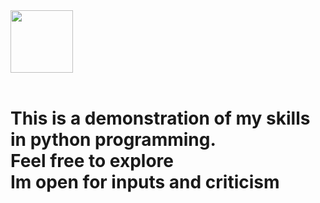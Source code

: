 <div><img src="https://user-images.githubusercontent.com/74038190/212257472-08e52665-c503-4bd9-aa20-f5a4dae769b5.gif" width="100"></div><br>
<h1>This is a demonstration of my skills in python programming.<br>Feel free to explore<br>Im open for inputs and criticism </h1>
